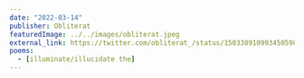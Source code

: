 ```yaml
---
date: "2022-03-14"
publisher: Obliterat
featuredImage: ../../images/obliterat.jpeg
external_link: https://twitter.com/obliterat_/status/1503389109934505988
poems: 
  - [illuminate/illucidate the]
---
```

